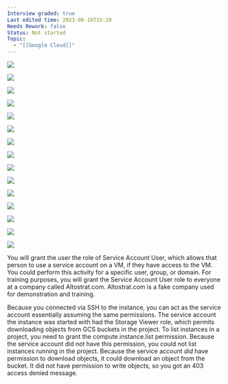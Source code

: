 ```yaml
---
Interview graded: true
Last edited time: 2023-08-16T15:20
Needs Rework: false
Status: Not started
Topic:
  - "[[Google Cloud]]"
---
```

[![](https://lh6.googleusercontent.com/0YvzNsHkxh-jt3ED7pDN0kklgcnnrlFntasUtrj9RMu1SsSX0bL2i7rwt6ge1hU1txEJw-e3GNAoTzwJUnL2E5Oe6lY2i_ZfMhsmq-paJHcyYGC-gGXZX6HVn0-eW9053rCh32vtTnmp2elhzd7pCPtBx0QcN8DhjFDDOljnQ0YzXTb4G5FyCNFTlIW1Yw)](https://lh6.googleusercontent.com/0YvzNsHkxh-jt3ED7pDN0kklgcnnrlFntasUtrj9RMu1SsSX0bL2i7rwt6ge1hU1txEJw-e3GNAoTzwJUnL2E5Oe6lY2i_ZfMhsmq-paJHcyYGC-gGXZX6HVn0-eW9053rCh32vtTnmp2elhzd7pCPtBx0QcN8DhjFDDOljnQ0YzXTb4G5FyCNFTlIW1Yw)

[![](https://lh6.googleusercontent.com/PIyNFOOb3PWD73JrlzLqa7y5WEKYw6eFSNy3ZeyxumdlDdaQYlO_z9vePzWJw3rHgbKNZupOsiQ09P7twMItdTlSqWVNZZx_pZDz1POflgdsFcglqa6mwKUuQg5voq67OaI1WNMkiGQbvYXID8B4hw0CjKZCaYSbYpQhQtO8Ay2FO5G4qTu6UXan2GySsA)](https://lh6.googleusercontent.com/PIyNFOOb3PWD73JrlzLqa7y5WEKYw6eFSNy3ZeyxumdlDdaQYlO_z9vePzWJw3rHgbKNZupOsiQ09P7twMItdTlSqWVNZZx_pZDz1POflgdsFcglqa6mwKUuQg5voq67OaI1WNMkiGQbvYXID8B4hw0CjKZCaYSbYpQhQtO8Ay2FO5G4qTu6UXan2GySsA)

[![](https://lh6.googleusercontent.com/yh_SEJ15huFQKwZxp7jbm6MayajNfwN1gbLUD862wi931pjfCKXCAtCJLME5qhJtgx7N9sbw46WaUjom4_UchxA_fow_HZkxVIlfnZ9I85PzIDN-_1SHX_zW9Nwx-SXLJ-GVUUA0ZjaWMeKOk2cVIf3CPfKo2fPQZosdNFhaeel27L26v__hecbRg4xoeg)](https://lh6.googleusercontent.com/yh_SEJ15huFQKwZxp7jbm6MayajNfwN1gbLUD862wi931pjfCKXCAtCJLME5qhJtgx7N9sbw46WaUjom4_UchxA_fow_HZkxVIlfnZ9I85PzIDN-_1SHX_zW9Nwx-SXLJ-GVUUA0ZjaWMeKOk2cVIf3CPfKo2fPQZosdNFhaeel27L26v__hecbRg4xoeg)

[![](https://lh6.googleusercontent.com/ewkV-zPo6AFFbzNGRc7VKTjDX6oKvddZvvMKuvg2wlibCYX-7hqFbjEpQkvvDlbimd-oOnz3rodfaF_wy5GtRb87YVsK0DW_HnTs-RuOKfxpXNzKdTi6IEvKaZRdPIf9dxuLM5N6QI9jQ6OQiwr9WjZSTEi8-iFnh6fdknO4v_PKY7GP3LCkQTu5xj8T0g)](https://lh6.googleusercontent.com/ewkV-zPo6AFFbzNGRc7VKTjDX6oKvddZvvMKuvg2wlibCYX-7hqFbjEpQkvvDlbimd-oOnz3rodfaF_wy5GtRb87YVsK0DW_HnTs-RuOKfxpXNzKdTi6IEvKaZRdPIf9dxuLM5N6QI9jQ6OQiwr9WjZSTEi8-iFnh6fdknO4v_PKY7GP3LCkQTu5xj8T0g)

[![](https://lh3.googleusercontent.com/7gOTxT3LXHZjVIWIb02R-JMIPq2bkvM7urN1mk2pwe5G2N4UtbJnvY8Ls42xJbA9mFl5-UsYhr9sN_aZnCo7tMMzwRb-HSNqnda7sfsicIV2zNQFCsTGnopK4vwdYEEQ6tfU_y5sSU-XmsdV39SRZ1ng0fy1JTDAtIIE_CXcCyrCJSTa5Aj3Cy3BBPCz7w)](https://lh3.googleusercontent.com/7gOTxT3LXHZjVIWIb02R-JMIPq2bkvM7urN1mk2pwe5G2N4UtbJnvY8Ls42xJbA9mFl5-UsYhr9sN_aZnCo7tMMzwRb-HSNqnda7sfsicIV2zNQFCsTGnopK4vwdYEEQ6tfU_y5sSU-XmsdV39SRZ1ng0fy1JTDAtIIE_CXcCyrCJSTa5Aj3Cy3BBPCz7w)

[![](https://lh3.googleusercontent.com/h7wzg8IdE-rr4Vmz4z6C_lcdoJJgzjlQpXCF7f6Fiicwm6l3z-azKch1J-Pok3lvzw301uhoTVmtQz1bZFMCH_HQCWdIC3970EYmzaZcY9Su-LBsjfpmkMzupO5hcaTbyu1eNB13mDkKP9BU22rj_xOipUETkzpapcruxH9-GVciETbgQa3tEAbjzL2PSA)](https://lh3.googleusercontent.com/h7wzg8IdE-rr4Vmz4z6C_lcdoJJgzjlQpXCF7f6Fiicwm6l3z-azKch1J-Pok3lvzw301uhoTVmtQz1bZFMCH_HQCWdIC3970EYmzaZcY9Su-LBsjfpmkMzupO5hcaTbyu1eNB13mDkKP9BU22rj_xOipUETkzpapcruxH9-GVciETbgQa3tEAbjzL2PSA)

[![](https://lh3.googleusercontent.com/4iIPQipyggql2aGZQHOX0pDiU8LEx32k4ESd0Rra3BJ90EYzUxO-T3lW-XJsSgWvKHJiMr49unhdUzDozHehSO4lq18wE2RjMmhxD0Ak284lPxI6irFOKmOhD4dheAe4aEBY3e-Jn-LNlYyzAle9ZxXhnEHuYWuH5DnWMpiib0ZuILns338_O2aRh6j9WQ)](https://lh3.googleusercontent.com/4iIPQipyggql2aGZQHOX0pDiU8LEx32k4ESd0Rra3BJ90EYzUxO-T3lW-XJsSgWvKHJiMr49unhdUzDozHehSO4lq18wE2RjMmhxD0Ak284lPxI6irFOKmOhD4dheAe4aEBY3e-Jn-LNlYyzAle9ZxXhnEHuYWuH5DnWMpiib0ZuILns338_O2aRh6j9WQ)

[![](https://lh3.googleusercontent.com/vnXpaXScAM65zsgDUQjF7sC5A_K4v_EAGLFiMZruTMdTNU2dpR9yEP2qh8uR5MO6nF5x9CKaLCtC9b7p1rWsx_LcFHr__QfKCbHZrYPQf1tOco1nARW3Wlzj27PtIwm_lUWYFhDPLJ-YN0VDous8P6HSLx2p9vBTFfGWlXS95g3MJ2Ntxm6UgtCkaa-ejQ)](https://lh3.googleusercontent.com/vnXpaXScAM65zsgDUQjF7sC5A_K4v_EAGLFiMZruTMdTNU2dpR9yEP2qh8uR5MO6nF5x9CKaLCtC9b7p1rWsx_LcFHr__QfKCbHZrYPQf1tOco1nARW3Wlzj27PtIwm_lUWYFhDPLJ-YN0VDous8P6HSLx2p9vBTFfGWlXS95g3MJ2Ntxm6UgtCkaa-ejQ)

[![](https://lh6.googleusercontent.com/qcLR-OH3OiyA2URa3y-udV_3SIzrJyxdgiHrR6fQbdzcrjcL2V4KLNeqmQCCejoIonlb3w605AQ_E4kKrFQYSCfO90q1vqr7TzGdhcOpiu9sygQ30P837J8gdBQ3_RWN4EV6Rea3fJ8I2zRl2cGxL6WEDERa8umbyEngulrEA4kpX_Yk7HwgT-Ta8jcDFw)](https://lh6.googleusercontent.com/qcLR-OH3OiyA2URa3y-udV_3SIzrJyxdgiHrR6fQbdzcrjcL2V4KLNeqmQCCejoIonlb3w605AQ_E4kKrFQYSCfO90q1vqr7TzGdhcOpiu9sygQ30P837J8gdBQ3_RWN4EV6Rea3fJ8I2zRl2cGxL6WEDERa8umbyEngulrEA4kpX_Yk7HwgT-Ta8jcDFw)

[![](https://lh6.googleusercontent.com/Se8C9H04oOL3RiR053qAaCiLsTjy2IdPkcdCmsdMHIWC7tMMvABu3jov6GCbrKdshL5w0Pt8hnmdcvHp1m4VG-4UhG2cRDxA7V31ZNrEdqxsKT_a734yDvqhslSURzwBlp9rpn_ov-7rzjt2cqxyMPwSQn6F3V-d4nyyw74SbZOA5gJL0pHXgEJsfviY_w)](https://lh6.googleusercontent.com/Se8C9H04oOL3RiR053qAaCiLsTjy2IdPkcdCmsdMHIWC7tMMvABu3jov6GCbrKdshL5w0Pt8hnmdcvHp1m4VG-4UhG2cRDxA7V31ZNrEdqxsKT_a734yDvqhslSURzwBlp9rpn_ov-7rzjt2cqxyMPwSQn6F3V-d4nyyw74SbZOA5gJL0pHXgEJsfviY_w)

[![](https://lh4.googleusercontent.com/Hg5sYhB3OXCw040VeCCph7LKUFkILqQKOOZxTIkt3dmtqWZPV5P1RGy7H6C31uButlWOWtw5kBFQKHqAOjLQfFCMzv2J3cyN_A6UcLtpXTQ6BU1rte1c9uEtPDQrJkIpZLWnHF1_8mFBRTcrTD86ceQcCk8MWVCZyWaQtq9Eb7PfDvbIVHfRdZiu1YxOug)](https://lh4.googleusercontent.com/Hg5sYhB3OXCw040VeCCph7LKUFkILqQKOOZxTIkt3dmtqWZPV5P1RGy7H6C31uButlWOWtw5kBFQKHqAOjLQfFCMzv2J3cyN_A6UcLtpXTQ6BU1rte1c9uEtPDQrJkIpZLWnHF1_8mFBRTcrTD86ceQcCk8MWVCZyWaQtq9Eb7PfDvbIVHfRdZiu1YxOug)

[![](https://lh4.googleusercontent.com/43lEGMlPckHowpaKHn0xpaZSbjxzOUMfnnaYSEW_nkcR8bhtqFXNEbBMpuEFpJkJQ985scuMg5gSX7a8PFVdfN0YXtl_NGHcnKdQY2y4jnMugt9jOM0wCjKbm1qKzjXSxxhvx0Mdm7NZU30GpdmSM-iSk_e73FAWFXVD70mslJ7hbWbmhVw1JWv0HqHh_Q)](https://lh4.googleusercontent.com/43lEGMlPckHowpaKHn0xpaZSbjxzOUMfnnaYSEW_nkcR8bhtqFXNEbBMpuEFpJkJQ985scuMg5gSX7a8PFVdfN0YXtl_NGHcnKdQY2y4jnMugt9jOM0wCjKbm1qKzjXSxxhvx0Mdm7NZU30GpdmSM-iSk_e73FAWFXVD70mslJ7hbWbmhVw1JWv0HqHh_Q)

[![](https://lh4.googleusercontent.com/WrS5ybIvF2pO5vNc3bUXcgRjcQo2VVQ_9-RCzytF7sH7YFvDZNu1WXdSKIE02z79MqJQlerfFYuKN6FLg9IIJaTcOEEaCaXuPK5wjIxOgMv69UOwsO8hCfvArrkIUaBDOFJL5wx8LuoGb82BmYMQp4Z1OAwlHhOMnHdq7a1WEaMoQQmAoxOUehWvDiUJqA)](https://lh4.googleusercontent.com/WrS5ybIvF2pO5vNc3bUXcgRjcQo2VVQ_9-RCzytF7sH7YFvDZNu1WXdSKIE02z79MqJQlerfFYuKN6FLg9IIJaTcOEEaCaXuPK5wjIxOgMv69UOwsO8hCfvArrkIUaBDOFJL5wx8LuoGb82BmYMQp4Z1OAwlHhOMnHdq7a1WEaMoQQmAoxOUehWvDiUJqA)

[![](https://lh4.googleusercontent.com/MJ9ZF-qWmcoM-RBQDiEBgx25eZdcaaL2UkKtBQhLrsrct3JtkZf75jeDd98Uc9CD3XMRPgROI6EyUkfcLphX5NT9hV4oncqVWUCvkBbimsAAfiC0byDIV9npAkYzt8g7ZcNLr11gGVVDuVbfGgr3-LCjjmzSWeqjuCn_yzFRUCtpeTFp1hx0FqZl_jUHew)](https://lh4.googleusercontent.com/MJ9ZF-qWmcoM-RBQDiEBgx25eZdcaaL2UkKtBQhLrsrct3JtkZf75jeDd98Uc9CD3XMRPgROI6EyUkfcLphX5NT9hV4oncqVWUCvkBbimsAAfiC0byDIV9npAkYzt8g7ZcNLr11gGVVDuVbfGgr3-LCjjmzSWeqjuCn_yzFRUCtpeTFp1hx0FqZl_jUHew)

[![](https://lh4.googleusercontent.com/-vkNhMTBYmNFgIJf08c2Yffa8h6wQkNx7tnB-abdtzRa0XLU8RzPXAtNfCqw_eqq4wXQ2xryjBahUyMKBN-eFuGvoKBIgr-cnopM2szkgZrv2Vpn4LzRiiys4lg9tFGducT84qRsQ_d4ItyEJ8zyb7aJc0vwzY0Oz_kNlxS6JQ3_rsgciSU82JlaXpepzg)](https://lh4.googleusercontent.com/-vkNhMTBYmNFgIJf08c2Yffa8h6wQkNx7tnB-abdtzRa0XLU8RzPXAtNfCqw_eqq4wXQ2xryjBahUyMKBN-eFuGvoKBIgr-cnopM2szkgZrv2Vpn4LzRiiys4lg9tFGducT84qRsQ_d4ItyEJ8zyb7aJc0vwzY0Oz_kNlxS6JQ3_rsgciSU82JlaXpepzg)

You will grant the user the role of Service Account User, which allows that person to use a service account on a VM, if they have access to the VM. You could perform this activity for a specific user, group, or domain. For training purposes, you will grant the Service Account User role to everyone at a company called Altostrat.com. Altostrat.com is a fake company used for demonstration and training.

Because you connected via SSH to the instance, you can act as the service account essentially assuming the same permissions. The service account the instance was started with had the Storage Viewer role, which permits downloading objects from GCS buckets in the project. To list instances in a project, you need to grant the compute.instance.list permission. Because the service account did not have this permission, you could not list instances running in the project. Because the service account _did_ have permission to download objects, it could download an object from the bucket. It did not have permission to write objects, so you got an 403 access denied message.